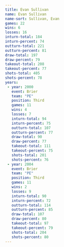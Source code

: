 ```yaml
---
title: Evan Sullivan
name: Evan Sullivan
name-sort: Sullivan, Evan
games: 22
wins: 6
losses: 16
inturn-total: 184
inturn-percent: 74
outturn-total: 221
outturn-percent: 81
draw-total: 197
draw-percent: 79
takeout-total: 208
takeout-percent: 77
shots-total: 405
shots-percent: 78
years:
 - year: 2000
   event: Brier
   team: "PE"
   position: Third
   games: 11
   wins: 4
   losses: 7
   inturn-total: 94
   inturn-percent: 75
   outturn-total: 107
   outturn-percent: 77
   draw-total: 90
   draw-percent: 77
   takeout-total: 111
   takeout-percent: 75
   shots-total: 201
   shots-percent: 76
 - year: 2004
   event: Brier
   team: "PE"
   position: Third
   games: 11
   wins: 2
   losses: 9
   inturn-total: 90
   inturn-percent: 72
   outturn-total: 114
   outturn-percent: 85
   draw-total: 107
   draw-percent: 80
   takeout-total: 97
   takeout-percent: 79
   shots-total: 204
   shots-percent: 80
---
```

